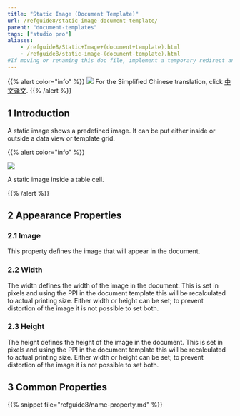 ```yaml
---
title: "Static Image (Document Template)"
url: /refguide8/static-image-document-template/
parent: "document-templates"
tags: ["studio pro"]
aliases:
    - /refguide8/Static+Image+(document+template).html
    - /refguide8/static-image-(document-template).html
#If moving or renaming this doc file, implement a temporary redirect and let the respective team know they should update the URL in the product. See Mapping to Products for more details.
---
```


{{% alert color="info" %}}
<img src="attachments/chinese-translation/china.png" style="display: inline-block; margin: 0" /> For the Simplified Chinese translation, click [中文译文](https://cdn.mendix.tencent-cloud.com/documentation/refguide8/static-image-document-template.pdf).
{{% /alert %}}

## 1 Introduction

A static image shows a predefined image. It can be put either inside or outside a data view or template grid.

{{% alert color="info" %}}

![](/attachments/refguide8/modeling/resources/document-templates/918133.png)

A static image inside a table cell.

{{% /alert %}}

## 2 Appearance Properties

### 2.1 Image

This property defines the image that will appear in the document.

### 2.2 Width

The width defines the width of the image in the document. This is set in pixels and using the PPI in the document template this will be recalculated to actual printing size. Either width or height can be set; to prevent distortion of the image it is not possible to set both.

### 2.3 Height

The height defines the height of the image in the document. This is set in pixels and using the PPI in the document template this will be recalculated to actual printing size. Either width or height can be set; to prevent distortion of the image it is not possible to set both.

## 3 Common Properties

{{% snippet file="refguide8/name-property.md" %}}
